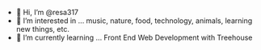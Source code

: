 - 👋 Hi, I’m @resa317
- 👀 I’m interested in ... music, nature, food, technology, animals, learning new things, etc.
- 🌱 I’m currently learning ... Front End Web Development with Treehouse

<!---
resa317/resa317 is a ✨ special ✨ repository because its `README.md` (this file) appears on your GitHub profile.
You can click the Preview link to take a look at your changes.
--->
